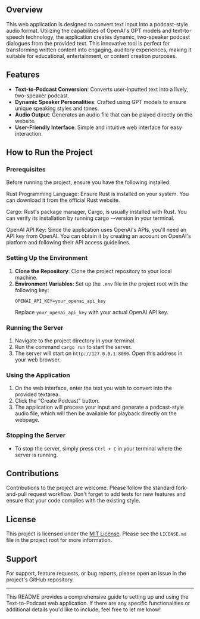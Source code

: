 ## Overview
This web application is designed to convert text input into a podcast-style audio format. Utilizing the capabilities of OpenAI's GPT models and text-to-speech technology, the application creates dynamic, two-speaker podcast dialogues from the provided text. This innovative tool is perfect for transforming written content into engaging, auditory experiences, making it suitable for educational, entertainment, or content creation purposes.

## Features
- **Text-to-Podcast Conversion**: Converts user-inputted text into a lively, two-speaker podcast.
- **Dynamic Speaker Personalities**: Crafted using GPT models to ensure unique speaking styles and tones.
- **Audio Output**: Generates an audio file that can be played directly on the website.
- **User-Friendly Interface**: Simple and intuitive web interface for easy interaction.

## How to Run the Project

### Prerequisites
Before running the project, ensure you have the following installed:

Rust Programming Language: Ensure Rust is installed on your system. You can download it from the official Rust website.

Cargo: Rust's package manager, Cargo, is usually installed with Rust. You can verify its installation by running cargo --version in your terminal.

OpenAI API Key: Since the application uses OpenAI's APIs, you'll need an API key from OpenAI. You can obtain it by creating an account on OpenAI's platform and following their API access guidelines.


### Setting Up the Environment
1. **Clone the Repository**: Clone the project repository to your local machine.
2. **Environment Variables**: Set up the `.env` file in the project root with the following key:
   ```
   OPENAI_API_KEY=your_openai_api_key
   ```
   Replace `your_openai_api_key` with your actual OpenAI API key.

### Running the Server
1. Navigate to the project directory in your terminal.
2. Run the command `cargo run` to start the server.
3. The server will start on `http://127.0.0.1:8080`. Open this address in your web browser.

### Using the Application
1. On the web interface, enter the text you wish to convert into the provided textarea.
2. Click the "Create Podcast" button.
3. The application will process your input and generate a podcast-style audio file, which will then be available for playback directly on the webpage.

### Stopping the Server
- To stop the server, simply press `Ctrl + C` in your terminal where the server is running.

## Contributions
Contributions to the project are welcome. Please follow the standard fork-and-pull request workflow. Don't forget to add tests for new features and ensure that your code complies with the existing style.

## License
This project is licensed under the [MIT License](LICENSE.md). Please see the `LICENSE.md` file in the project root for more information.

## Support
For support, feature requests, or bug reports, please open an issue in the project's GitHub repository.

---

This README provides a comprehensive guide to setting up and using the Text-to-Podcast web application. If there are any specific functionalities or additional details you'd like to include, feel free to let me know!
